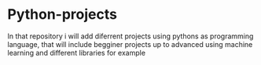 # Python-projects
In that repository i will add diferrent projects using pythons as programming language, that will include begginer projects up to advanced using machine learning and different libraries for example
